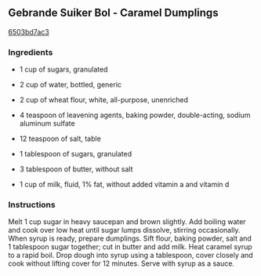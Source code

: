 ## Gebrande Suiker Bol - Caramel Dumplings

[6503bd7ac3](http://www.food.com/recipe/gebrande-suiker-bol-caramel-dumplings-234187)

### Ingredients

 - 1 cup of sugars, granulated

 - 2 cup of water, bottled, generic

 - 2 cup of wheat flour, white, all-purpose, unenriched

 - 4 teaspoon of leavening agents, baking powder, double-acting, sodium aluminum sulfate

 - 12 teaspoon of salt, table

 - 1 tablespoon of sugars, granulated

 - 3 tablespoon of butter, without salt

 - 1 cup of milk, fluid, 1% fat, without added vitamin a and vitamin d

### Instructions

Melt 1 cup sugar in heavy saucepan and brown slightly. Add boiling water and cook over low heat until sugar lumps dissolve, stirring occasionally. When syrup is ready, prepare dumplings. Sift flour, baking powder, salt and 1 tablespoon sugar together; cut in butter and add milk. Heat caramel syrup to a rapid boil. Drop dough into syrup using a tablespoon, cover closely and cook without lifting cover for 12 minutes. Serve with syrup as a sauce.